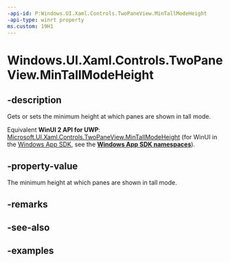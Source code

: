 ```yaml
---
-api-id: P:Windows.UI.Xaml.Controls.TwoPaneView.MinTallModeHeight
-api-type: winrt property
ms.custom: 19H1
---
```


<!-- Property syntax.
public double MinTallModeHeight { get;  set; }
-->

# Windows.UI.Xaml.Controls.TwoPaneView.MinTallModeHeight

## -description

Gets or sets the minimum height at which panes are shown in tall mode.

Equivalent **WinUI 2 API for UWP**: [Microsoft.UI.Xaml.Controls.TwoPaneView.MinTallModeHeight](/windows/winui/api/microsoft.ui.xaml.controls.twopaneview.mintallmodeheight) (for WinUI in the [Windows App SDK](/windows/apps/windows-app-sdk/), see the **[Windows App SDK namespaces](/windows/windows-app-sdk/api/winrt/)**).

## -property-value

The minimum height at which panes are shown in tall mode.

## -remarks

## -see-also

## -examples

